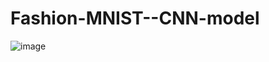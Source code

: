 # Fashion-MNIST--CNN-model
![image](https://github.com/user-attachments/assets/af842af7-e0e4-449b-8780-71f67fc850dc)
